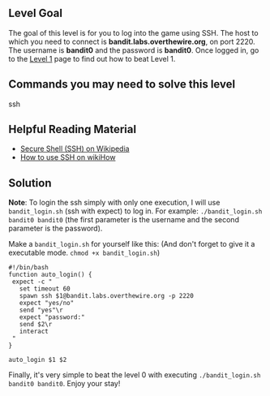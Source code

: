## Level Goal

The goal of this level is for you to log into the game using SSH. The host to which you need to connect is **bandit.labs.overthewire.org**, on port 2220. The username is **bandit0** and the password is **bandit0**. Once logged in, go to the [Level 1](https://overthewire.org/wargames/bandit/bandit1.html) page to find out how to beat Level 1.

## Commands you may need to solve this level

ssh

## Helpful Reading Material

- [Secure Shell (SSH) on Wikipedia](https://en.wikipedia.org/wiki/Secure_Shell)
- [How to use SSH on wikiHow](https://www.wikihow.com/Use-SSH)

## Solution

**Note**: To login the ssh simply with only one execution, I will use `bandit_login.sh` (ssh with expect) to log in. For example: `./bandit_login.sh bandit0 bandit0` (the first parameter is the username and the second parameter is the password). 

Make a `bandit_login.sh` for yourself like this: (And don't forget to give it a executable mode. `chmod +x bandit_login.sh`)

```
#!/bin/bash
function auto_login() {
 expect -c "
   set timeout 60
   spawn ssh $1@bandit.labs.overthewire.org -p 2220
   expect "yes/no" 
   send "yes"\r
   expect "password:"
   send $2\r
   interact
 "
}

auto_login $1 $2
```

Finally, it's very simple to beat the level 0 with executing `./bandit_login.sh bandit0 bandit0`. Enjoy your stay!